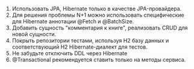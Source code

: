 1) Использовать JPA, Hibernate только в качестве JPA-провайдера.
2) Для решения проблемы N+1 можно использовать специфические для Hibernate аннотации @Fetch и @BatchSize.
3) Добавить сущность "комментария к книге", реализовать CRUD для новой сущности.
4) Покрыть репозитории тестами, используя H2 базу данных и соответствующий H2 Hibernate-диалект для тестов.
5) Не забудьте отключить DDL через Hibernate
6) @Transactional рекомендуется ставить только на методы сервиса.